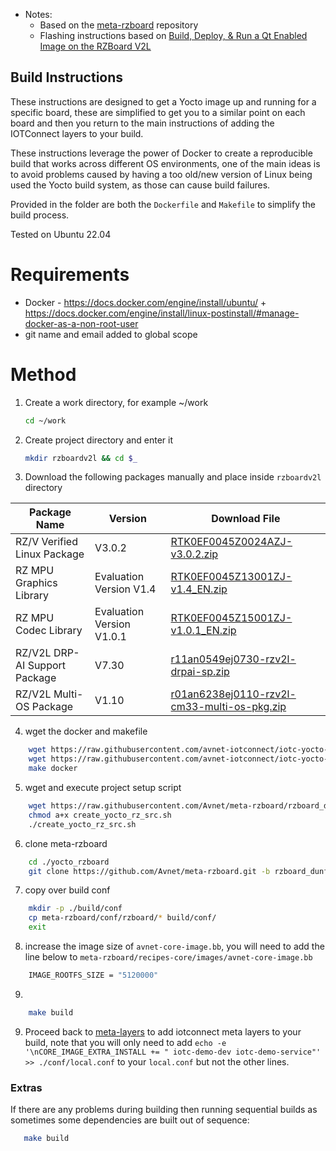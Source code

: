 * Notes:
	* Based on the [meta-rzboard](https://github.com/Avnet/meta-rzboard/tree/rzboard_dunfell_5.10_v2) repository
    * Flashing instructions based on [Build, Deploy, & Run a Qt Enabled Image on the RZBoard V2L](https://www.hackster.io/lucas-keller/build-deploy-run-a-qt-enabled-image-on-the-rzboard-v2l-de6c41#toc-hardware-configuration-11)

## Build Instructions

These instructions are designed to get a Yocto image up and running for a specific board, these are simplified to get you to a similar point on each board and then you return to the main instructions of adding the IOTConnect layers to your build.

These instructions leverage the power of Docker to create a reproducible build that works across different OS environments, one of the main ideas is to avoid problems caused by having a too old/new version of Linux being used the Yocto build system, as those can cause build failures.

Provided in the folder are both the `Dockerfile` and `Makefile` to simplify the build process.

Tested on Ubuntu 22.04

# Requirements
- Docker - https://docs.docker.com/engine/install/ubuntu/ + https://docs.docker.com/engine/install/linux-postinstall/#manage-docker-as-a-non-root-user
- git name and email added to global scope

# Method
1. Create a work directory, for example ~/work
    ```bash
    cd ~/work
    ```

2. Create project directory and enter it
    ```bash
    mkdir rzboardv2l && cd $_
    ```

3. Download the following packages manually and place inside `rzboardv2l` directory

| Package Name                  | Version                    | Download File                               |
| ----------------------------- | -------------------------- | ------------------------------------------- |
| RZ/V Verified Linux Package   | V3.0.2             | [RTK0EF0045Z0024AZJ-v3.0.2.zip](https://www.renesas.com/us/en/document/swo/rzv-verified-linux-package-v302rtk0ef0045z0024azj-v302zip?r=1628526) |
| RZ MPU Graphics Library       | Evaluation Version V1.4 | [RTK0EF0045Z13001ZJ-v1.4_EN.zip](https://www.renesas.com/us/en/document/swo/rz-mpu-graphics-library-evaluation-version-rzv2l-rtk0ef0045z13001zj-v14enzip?r=1843541) |
| RZ MPU Codec Library          | Evaluation Version V1.0.1 | [RTK0EF0045Z15001ZJ-v1.0.1_EN.zip](https://www.renesas.com/us/en/document/swo/rz-mpu-video-codec-library-evaluation-version-rzv2l-rtk0ef0045z15001zj-v101enzip?r=1844066) |
| RZ/V2L DRP-AI Support Package | V7.30                      | [r11an0549ej0730-rzv2l-drpai-sp.zip](https://www.renesas.com/us/en/document/sws/rzv2l-drp-ai-support-package-version-730?r=1558356) |
| RZ/V2L Multi-OS Package       | V1.10                      | [r01an6238ej0110-rzv2l-cm33-multi-os-pkg.zip](https://www.renesas.com/us/en/document/sws/rzv-multi-os-package-v110) |


4. wget the docker and makefile
```bash
    wget https://raw.githubusercontent.com/avnet-iotconnect/iotc-yocto-python-sdk/dunfell/board_specific_readmes/rzboardv2l/Dockerfile
    wget https://raw.githubusercontent.com/avnet-iotconnect/iotc-yocto-python-sdk/dunfell/board_specific_readmes/rzboardv2l/Makefile
    make docker
```

5. wget and execute project setup script
``` bash
    wget https://raw.githubusercontent.com/Avnet/meta-rzboard/rzboard_dunfell_5.10_v2/tools/create_yocto_rz_src.sh
    chmod a+x create_yocto_rz_src.sh
    ./create_yocto_rz_src.sh
```

6. clone meta-rzboard
```bash
    cd ./yocto_rzboard
    git clone https://github.com/Avnet/meta-rzboard.git -b rzboard_dunfell_5.10_v2 
```

7. copy over build conf
```bash
    mkdir -p ./build/conf
    cp meta-rzboard/conf/rzboard/* build/conf/
    exit
```

8. increase the image size of `avnet-core-image.bb`, you will need to add the line below to `meta-rzboard/recipes-core/images/avnet-core-image.bb`
```bash
	IMAGE_ROOTFS_SIZE = "5120000"
```

9.
```bash
    make build
```
9. Proceed back to [meta-layers](../meta-layers.md) to add iotconnect meta layers to your build, note that you will only need to add
`echo -e '\nCORE_IMAGE_EXTRA_INSTALL += " iotc-demo-dev iotc-demo-service"' >> ./conf/local.conf`
 to your `local.conf` but not the other lines.

### Extras

If there are any problems during building then running sequential builds as sometimes some dependencies are built out of sequence:
```bash
   make build
```


